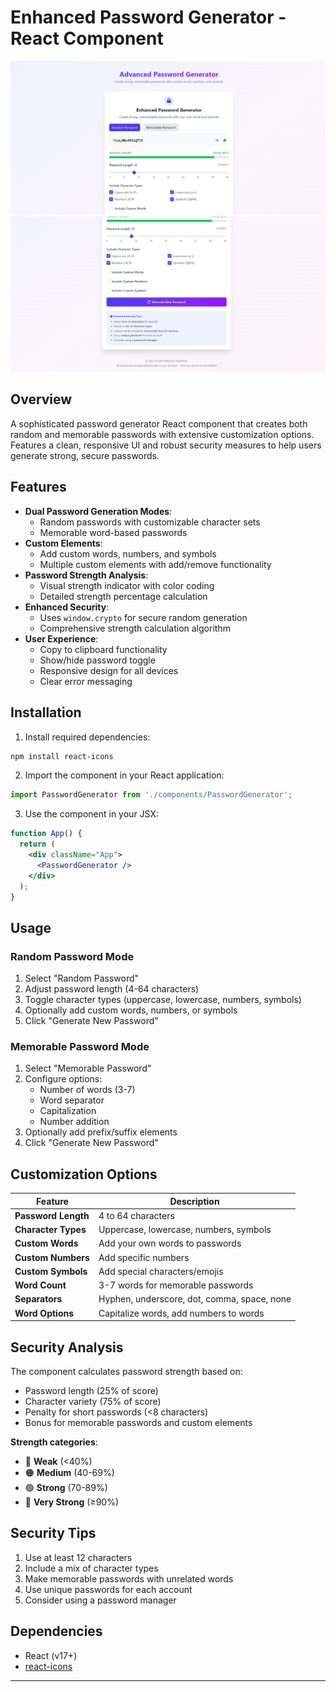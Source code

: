 # Enhanced Password Generator - React Component

![Password Generator Screenshot](Screenshot1.png)
![Password Generator Screenshot](Screenshot2.png)

## Overview

A sophisticated password generator React component that creates both random and memorable passwords with extensive customization options. Features a clean, responsive UI and robust security measures to help users generate strong, secure passwords.

## Features

- **Dual Password Generation Modes**:
  - Random passwords with customizable character sets
  - Memorable word-based passwords
- **Custom Elements**:
  - Add custom words, numbers, and symbols
  - Multiple custom elements with add/remove functionality
- **Password Strength Analysis**:
  - Visual strength indicator with color coding
  - Detailed strength percentage calculation
- **Enhanced Security**:
  - Uses `window.crypto` for secure random generation
  - Comprehensive strength calculation algorithm
- **User Experience**:
  - Copy to clipboard functionality
  - Show/hide password toggle
  - Responsive design for all devices
  - Clear error messaging

## Installation

1. Install required dependencies:
```bash
npm install react-icons
```

2. Import the component in your React application:
```jsx
import PasswordGenerator from './components/PasswordGenerator';
```

3. Use the component in your JSX:
```jsx
function App() {
  return (
    <div className="App">
      <PasswordGenerator />
    </div>
  );
}
```

## Usage

### Random Password Mode
1. Select "Random Password"
2. Adjust password length (4-64 characters)
3. Toggle character types (uppercase, lowercase, numbers, symbols)
4. Optionally add custom words, numbers, or symbols
5. Click "Generate New Password"

### Memorable Password Mode
1. Select "Memorable Password"
2. Configure options:
   - Number of words (3-7)
   - Word separator
   - Capitalization
   - Number addition
3. Optionally add prefix/suffix elements
4. Click "Generate New Password"

## Customization Options

| Feature | Description |
|---------|-------------|
| **Password Length** | 4 to 64 characters |
| **Character Types** | Uppercase, lowercase, numbers, symbols |
| **Custom Words** | Add your own words to passwords |
| **Custom Numbers** | Add specific numbers |
| **Custom Symbols** | Add special characters/emojis |
| **Word Count** | 3-7 words for memorable passwords |
| **Separators** | Hyphen, underscore, dot, comma, space, none |
| **Word Options** | Capitalize words, add numbers to words |

## Security Analysis

The component calculates password strength based on:
- Password length (25% of score)
- Character variety (75% of score)
- Penalty for short passwords (<8 characters)
- Bonus for memorable passwords and custom elements

**Strength categories**:
- 🔴 **Weak** (<40%)
- 🟠 **Medium** (40-69%)
- 🟢 **Strong** (70-89%)
- 💪 **Very Strong** (≥90%)

## Security Tips

1. Use at least 12 characters
2. Include a mix of character types
3. Make memorable passwords with unrelated words
4. Use unique passwords for each account
5. Consider using a password manager

## Dependencies

- React (v17+)
- [react-icons](https://react-icons.github.io/react-icons/)

<!-- ## License -->

<!-- This project is open-source and available under the [MIT License](LICENSE). -->

---
